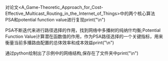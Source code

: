 对论文<A_Game-Theoretic_Approach_for_Cost-Effective_Multicast_Routing_in_the_Internet_of_Things>中的两个核心算法PSA和potential function value进行复现print("\n")   

PSA不断迭代来进行路径选择的作用，找到网络中多播树的纯纳什均衡;Potential Function Value计算潜在函数值的作用，作为PSA路径选择的一个关键指标，用来衡量当前多播路由配置的总体效率和成本效益print("\n")   

通过python绘制出了示例中的网络结构,保存在了文件夹中print("\n")
